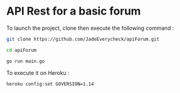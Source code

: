 # API Rest for a basic forum
To launch the project, clone then execute the following command : 

```bash
git clone https://github.com/JadeEverycheck/apiForum.git

cd apiForum

go run main.go
```

To execute it on Heroku : 

```bash
heroku config:set GOVERSION=1.14
```